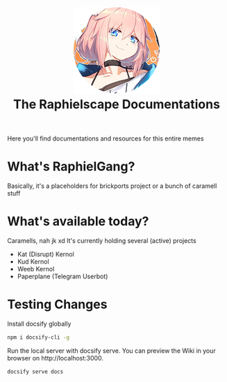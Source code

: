 <h1 align="center">
  <br>
  <img src="yeet.png" alt="yeet">
  <br>
  The Raphielscape Documentations
  <br>
  <br>
</h1>

Here you'll find documentations and resources for this entire memes

What's RaphielGang?
==========

Basically, it's a placeholders for brickports project or a bunch of caramell stuff

What's available today?
==========

Caramells, nah jk xd It's currently holding several (active) projects

  - Kat (Disrupt) Kernol
  - Kud Kernol
  - Weeb Kernol
  - Paperplane (Telegram Userbot)

Testing Changes
==========

Install docsify globally

```sh
npm i docsify-cli -g
```

Run the local server with docsify serve. You can preview the Wiki in your browser on http://localhost:3000.

```sh
docsify serve docs
```